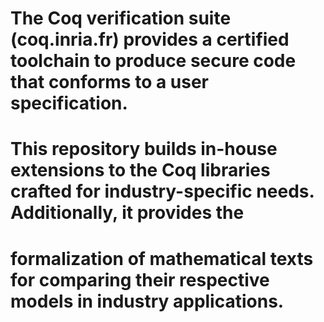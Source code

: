 # The Coq verification suite (coq.inria.fr) provides a certified toolchain to produce secure code that conforms to a user specification.

# This repository builds in-house extensions to the Coq libraries crafted for industry-specific needs. Additionally, it provides the
# formalization of mathematical texts for comparing their respective models in industry applications.
